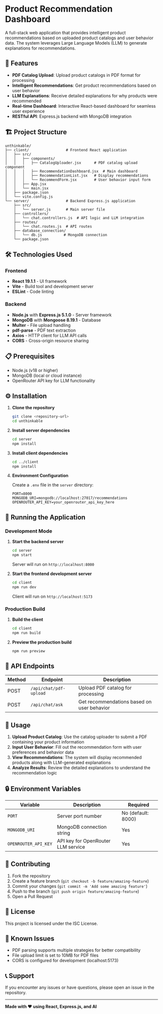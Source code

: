 # Product Recommendation Dashboard

A full-stack web application that provides intelligent product recommendations based on uploaded product catalogs and user behavior data. The system leverages Large Language Models (LLM) to generate explanations for recommendations.

## 🚀 Features

- **PDF Catalog Upload**: Upload product catalogs in PDF format for processing
- **Intelligent Recommendations**: Get product recommendations based on user behavior
- **LLM Explanations**: Receive detailed explanations for why products were recommended
- **Real-time Dashboard**: Interactive React-based dashboard for seamless user experience
- **RESTful API**: Express.js backend with MongoDB integration

## 🏗️ Project Structure

```
unthinkable/
├── client/                 # Frontend React application
│   ├── src/
│   │   ├── components/
│   │   │   ├── CatalogUploader.jsx      # PDF catalog upload component
│   │   │   ├── RecommendationDashboard.jsx  # Main dashboard
│   │   │   ├── RecommendationList.jsx   # Display recommendations
│   │   │   └── RecommendForm.jsx        # User behavior input form
│   │   ├── App.jsx
│   │   └── main.jsx
│   ├── package.json
│   └── vite.config.js
└── server/                 # Backend Express.js application
    ├── src/
    │   └── server.js       # Main server file
    ├── controllers/
    │   └── chat.controllers.js  # API logic and LLM integration
    ├── routes/
    │   └── chat.routes.js  # API routes
    ├── database_connection/
    │   └── db.js          # MongoDB connection
    └── package.json
```

## 🛠️ Technologies Used

### Frontend
- **React 19.1.1** - UI framework
- **Vite** - Build tool and development server
- **ESLint** - Code linting

### Backend
- **Node.js** with **Express.js 5.1.0** - Server framework
- **MongoDB** with **Mongoose 8.19.1** - Database
- **Multer** - File upload handling
- **pdf-parse** - PDF text extraction
- **Axios** - HTTP client for LLM API calls
- **CORS** - Cross-origin resource sharing

## 📋 Prerequisites

- Node.js (v18 or higher)
- MongoDB (local or cloud instance)
- OpenRouter API key for LLM functionality

## ⚙️ Installation

1. **Clone the repository**
   ```bash
   git clone <repository-url>
   cd unthinkable
   ```

2. **Install server dependencies**
   ```bash
   cd server
   npm install
   ```

3. **Install client dependencies**
   ```bash
   cd ../client
   npm install
   ```

4. **Environment Configuration**
   
   Create a `.env` file in the `server` directory:
   ```env
   PORT=8000
   MONGODB_URI=mongodb://localhost:27017/recommendations
   OPENROUTER_API_KEY=your_openrouter_api_key_here
   ```

## 🚀 Running the Application

### Development Mode

1. **Start the backend server**
   ```bash
   cd server
   npm start
   ```
   Server will run on `http://localhost:8000`

2. **Start the frontend development server**
   ```bash
   cd client
   npm run dev
   ```
   Client will run on `http://localhost:5173`

### Production Build

1. **Build the client**
   ```bash
   cd client
   npm run build
   ```

2. **Preview the production build**
   ```bash
   npm run preview
   ```

## 🔧 API Endpoints

| Method | Endpoint | Description |
|--------|----------|-------------|
| POST | `/api/chat/pdf-upload` | Upload PDF catalog for processing |
| POST | `/api/chat/ask` | Get recommendations based on user behavior |

## 📝 Usage

1. **Upload Product Catalog**: Use the catalog uploader to submit a PDF containing your product information
2. **Input User Behavior**: Fill out the recommendation form with user preferences and behavior data
3. **View Recommendations**: The system will display recommended products along with LLM-generated explanations
4. **Analyze Results**: Review the detailed explanations to understand the recommendation logic

## 🔒 Environment Variables

| Variable | Description | Required |
|----------|-------------|----------|
| `PORT` | Server port number | No (default: 8000) |
| `MONGODB_URI` | MongoDB connection string | Yes |
| `OPENROUTER_API_KEY` | API key for OpenRouter LLM service | Yes |

## 🤝 Contributing

1. Fork the repository
2. Create a feature branch (`git checkout -b feature/amazing-feature`)
3. Commit your changes (`git commit -m 'Add some amazing feature'`)
4. Push to the branch (`git push origin feature/amazing-feature`)
5. Open a Pull Request

## 📄 License

This project is licensed under the ISC License.

## 🐛 Known Issues

- PDF parsing supports multiple strategies for better compatibility
- File upload limit is set to 10MB for PDF files
- CORS is configured for development (localhost:5173)

## 📞 Support

If you encounter any issues or have questions, please open an issue in the repository.

---

**Made with ❤️ using React, Express.js, and AI**